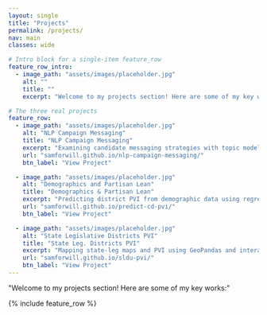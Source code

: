 ```yaml
---
layout: single
title: "Projects"
permalink: /projects/
nav: main
classes: wide

# Intro block for a single-item feature_row
feature_row_intro:
  - image_path: "assets/images/placeholder.jpg"
    alt: ""
    title: ""
    excerpt: "Welcome to my projects section! Here are some of my key works:"

# The three real projects
feature_row:
  - image_path: "assets/images/placeholder.jpg"
    alt: "NLP Campaign Messaging"
    title: "NLP Campaign Messaging"
    excerpt: "Examining candidate messaging strategies with topic modeling and clustering."
    url: "samforwill.github.io/nlp-campaign-messaging/"
    btn_label: "View Project"

  - image_path: "assets/images/placeholder.jpg"
    alt: "Demographics and Partisan Lean"
    title: "Demographics & Partisan Lean"
    excerpt: "Predicting district PVI from demographic data using regression models."
    url: "samforwill.github.io/predict-cd-pvi/"
    btn_label: "View Project"

  - image_path: "assets/images/placeholder.jpg"
    alt: "State Legislative Districts PVI"
    title: "State Leg. Districts PVI"
    excerpt: "Mapping state‐leg maps and PVI using GeoPandas and interactive visuals."
    url: "samforwill.github.io/sldu-pvi/"
    btn_label: "View Project"
---
```


"Welcome to my projects section! Here are some of my key works:"

{% include feature_row %}
